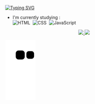 [![Typing SVG](https://readme-typing-svg.demolab.com?font=Fira+Code&duration=3800&pause=1000&width=435&lines=Hi+dear%F0%9F%91%8B%2CI'm+Henrique+Dias+Ribeiro;Be+Welcome++%F0%9F%98%8A)](https://git.io/typing-svg)

- I'm currently studying : <br>
![HTML](https://img.shields.io/badge/-HTML-05122A?style=flat&logo=HTML5)&nbsp;
![CSS](https://img.shields.io/badge/-CSS-05122A?style=flat&logo=CSS3&logoColor=1572B6)&nbsp;
![JavaScript](https://img.shields.io/badge/-JavaScript-05122A?style=flat&logo=javascript)&nbsp;


<div align="center">
  <a href="https://github.com/HDR628">
  <img height="180em" src="https://github-readme-stats.vercel.app/api?username=HDR628&show_icons=true&theme=tokyonight&include_all_commits=true&count_private=true"/>
  <img height="180em" src="https://github-readme-stats.vercel.app/api/top-langs/?username=HDR628&layout=compact&langs_count=7&theme=tokyonight"/>
</div>

![snake gif](https://github.com/HDR628/HDR628/blob/output/github-contribution-grid-snake.svg)
